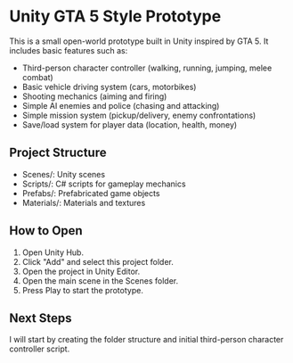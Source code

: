 # Unity GTA 5 Style Prototype

This is a small open-world prototype built in Unity inspired by GTA 5. It includes basic features such as:

- Third-person character controller (walking, running, jumping, melee combat)
- Basic vehicle driving system (cars, motorbikes)
- Shooting mechanics (aiming and firing)
- Simple AI enemies and police (chasing and attacking)
- Simple mission system (pickup/delivery, enemy confrontations)
- Save/load system for player data (location, health, money)

## Project Structure

- Scenes/: Unity scenes
- Scripts/: C# scripts for gameplay mechanics
- Prefabs/: Prefabricated game objects
- Materials/: Materials and textures

## How to Open

1. Open Unity Hub.
2. Click "Add" and select this project folder.
3. Open the project in Unity Editor.
4. Open the main scene in the Scenes folder.
5. Press Play to start the prototype.

## Next Steps

I will start by creating the folder structure and initial third-person character controller script.
